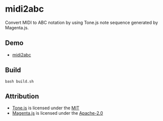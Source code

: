 # midi2abc

Convert MIDI to ABC notation by using Tone.js note sequence generated by
Magenta.js.

## Demo

- [midi2abc](https://marmooo.github.io/midi2abc/)

## Build

```
bash build.sh
```

## Attribution

- [Tone.js](https://github.com/Tonejs/Tone.js) is licensed under the
  [MIT](https://github.com/Tonejs/Tone.js/blob/dev/LICENSE.md)
- [Magenta.js](https://github.com/magenta/magenta-js) is licensed under the
  [Apache-2.0](https://github.com/magenta/magenta-js/blob/master/LICENSE)
